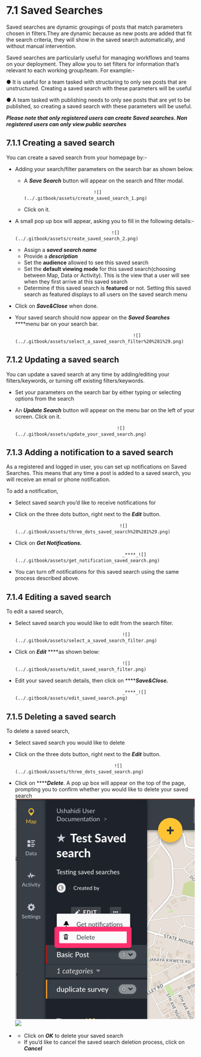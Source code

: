 # 7.1 Saved Searches

Saved searches are dynamic groupings of posts that match parameters chosen in filters.They are dynamic because as new posts are added that fit the search criteria, they will show in the saved search automatically, and without manual intervention.

Saved searches are particularly useful for managing workflows and teams on your deployment. They allow you to set filters for information that’s relevant to each working group/team. For example:-

● It is useful for a team tasked with structuring to only see posts that are unstructured. Creating a saved search with these parameters will be useful

● A team tasked with publishing needs to only see posts that are yet to be published, so creating a saved search with these parameters will be useful.

_**Please note that only registered users can create Saved searches. Non registered users can only view public searches**_

## 7.1.1 Creating a saved search <a id="7-2-1-creating-a-saved-search"></a>

You can create a saved search from your homepage by:-

* Adding your search/filter parameters on the search bar as shown below.

  * A _**Save Search**_ button will appear on the search and filter modal.

                                  ![](../.gitbook/assets/create_saved_search_1.png)

  * Click on it. 

* A small pop up box will appear, asking you to fill in the following details:-

                                          ![](../.gitbook/assets/create_saved_search_2.png)

* * Assign a _**saved search name**_
  * Provide a _**description**_
  * Set the **audience** allowed to see this saved search
  * Set the **default viewing mode** for this saved search\(choosing between Map, Data or Activity\). This is the view that a user will see when they first arrive at this saved search
  * Determine if this saved search is **featured** or not. Setting this saved search as featured displays to all users on the saved search menu
* Click on _**Save&Close**_ when done.
* Your saved search should now appear on the _**Saved Searches**_ ****menu bar on your search bar.

                                                  ![](../.gitbook/assets/select_a_saved_search_filter%20%281%29.png)

## 7.1.2 Updating a saved search <a id="7-2-2-updating-a-saved-search"></a>

You can update a saved search at any time by adding/editing your filters/keywords, or turning off existing filters/keywords.

* Set your parameters on the search bar by either typing or selecting options from the search
* An _**Update Search**_ button will appear on the menu bar on the left of your screen. Click on it.

                                            ![](../.gitbook/assets/update_your_saved_search.png)

## 7.1.3 Adding a notification to a saved search <a id="7-2-3-adding-a-notification-to-a-saved-search"></a>

As a registered and logged in user, you can set up notifications on Saved Searches. This means that any time a post is added to a saved search, you will receive an email or phone notification.

To add a notification,

* Select saved search you’d like to receive notifications for
* Click on the three dots button, right next to the _**Edit**_ button.

                                             ![](../.gitbook/assets/three_dots_saved_search%20%281%29.png)

* Click on _**Get Notifications.**_

                                              _****_![](../.gitbook/assets/get_notification_saved_search.png)

* You can turn off notifications for this saved search using the same process described above.

## 7.1.4 Editing a saved search <a id="7-2-4-editing-a-saved-search"></a>

To edit a saved search,

* Select saved search you would like to edit from the search filter.

                                              ![](../.gitbook/assets/select_a_saved_search_filter.png)

* Click on _**Edit**_ ****as shown below:



                                              ![](../.gitbook/assets/edit_saved_search_filter.png)

* Edit your saved search details, then click on ****_**Save&Close.**_

                                              _****_![](../.gitbook/assets/edit_saved_search.png)

## 7.1.5 Deleting a saved search <a id="7-2-5-deleting-a-saved-search"></a>

To delete a saved search,

* Select saved search you would like to delete
* Click on the three dots button, right next to the _**Edit**_ button.

                                           ![](../.gitbook/assets/three_dots_saved_search.png)

* Click on ****_**Delete**_. A pop up box will appear on the top of the page, prompting you to confirm whether you would like to delete your saved search![](../.gitbook/assets/delete_saved_search.png)![](https://lh4.googleusercontent.com/KaWaMxL7-isOa1jr9ySOZdW-3QrZOn2la-iaQtQqLKFk0dJ4S71SkJaU1cAWjGrWnuRBfRDa4KjaLLQ_hTnETiPWGx6QkKdTsQ_wMA1yKz-p-9WA8321spyLjjWDejoQ2g31EEaI)
* * Click on _**OK**_ to delete your saved search
  * If you’d like to cancel the saved search deletion process, click on _**Cancel**_

